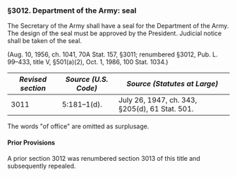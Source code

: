 ### §3012. Department of the Army: seal ###

The Secretary of the Army shall have a seal for the Department of the Army. The design of the seal must be approved by the President. Judicial notice shall be taken of the seal.

(Aug. 10, 1956, ch. 1041, 70A Stat. 157, §3011; renumbered §3012, Pub. L. 99–433, title V, §501(a)(2), Oct. 1, 1986, 100 Stat. 1034.)

|*Revised section*|*Source (U.S. Code)*|         *Source (Statutes at Large)*         |
|-----------------|--------------------|----------------------------------------------|
|      3011       |    5:181–1(d).     |July 26, 1947, ch. 343, §205(d), 61 Stat. 501.|

The words "of office" are omitted as surplusage.

#### Prior Provisions ####

A prior section 3012 was renumbered section 3013 of this title and subsequently repealed.